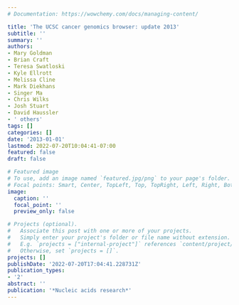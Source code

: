 ```yaml
---
# Documentation: https://wowchemy.com/docs/managing-content/

title: 'The UCSC cancer genomics browser: update 2013'
subtitle: ''
summary: ''
authors:
- Mary Goldman
- Brian Craft
- Teresa Swatloski
- Kyle Ellrott
- Melissa Cline
- Mark Diekhans
- Singer Ma
- Chris Wilks
- Josh Stuart
- David Haussler
- ' others'
tags: []
categories: []
date: '2013-01-01'
lastmod: 2022-07-20T10:04:41-07:00
featured: false
draft: false

# Featured image
# To use, add an image named `featured.jpg/png` to your page's folder.
# Focal points: Smart, Center, TopLeft, Top, TopRight, Left, Right, BottomLeft, Bottom, BottomRight.
image:
  caption: ''
  focal_point: ''
  preview_only: false

# Projects (optional).
#   Associate this post with one or more of your projects.
#   Simply enter your project's folder or file name without extension.
#   E.g. `projects = ["internal-project"]` references `content/project/deep-learning/index.md`.
#   Otherwise, set `projects = []`.
projects: []
publishDate: '2022-07-20T17:04:41.228731Z'
publication_types:
- '2'
abstract: ''
publication: '*Nucleic acids research*'
---
```

